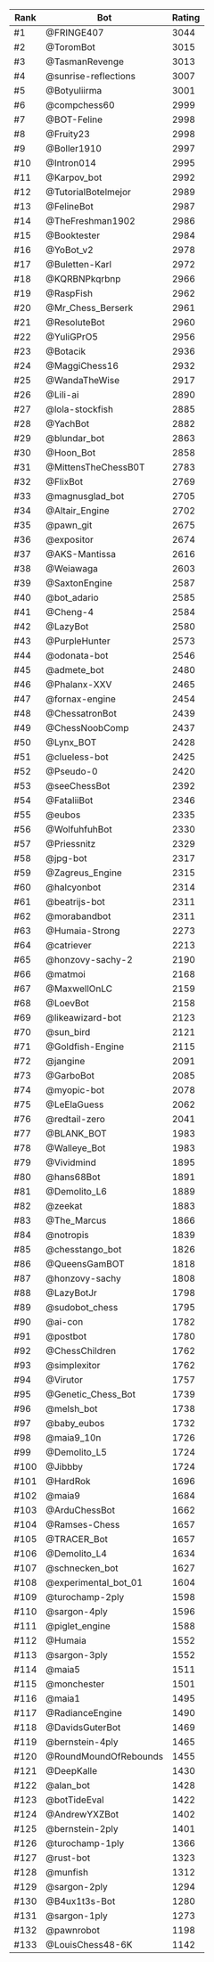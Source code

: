 Rank|Bot|Rating
---|---|---
#1|@FRINGE407|3044
#2|@ToromBot|3015
#3|@TasmanRevenge|3013
#4|@sunrise-reflections|3007
#5|@Botyuliirma|3001
#6|@compchess60|2999
#7|@BOT-Feline|2998
#8|@Fruity23|2998
#9|@Boller1910|2997
#10|@Intron014|2995
#11|@Karpov_bot|2992
#12|@TutorialBotelmejor|2989
#13|@FelineBot|2987
#14|@TheFreshman1902|2986
#15|@Booktester|2984
#16|@YoBot_v2|2978
#17|@Buletten-Karl|2972
#18|@KQRBNPkqrbnp|2966
#19|@RaspFish|2962
#20|@Mr_Chess_Berserk|2961
#21|@ResoluteBot|2960
#22|@YuliGPrO5|2956
#23|@Botacik|2936
#24|@MaggiChess16|2932
#25|@WandaTheWise|2917
#26|@Lili-ai|2890
#27|@lola-stockfish|2885
#28|@YachBot|2882
#29|@blundar_bot|2863
#30|@Hoon_Bot|2858
#31|@MittensTheChessB0T|2783
#32|@FlixBot|2769
#33|@magnusglad_bot|2705
#34|@Altair_Engine|2702
#35|@pawn_git|2675
#36|@expositor|2674
#37|@AKS-Mantissa|2616
#38|@Weiawaga|2603
#39|@SaxtonEngine|2587
#40|@bot_adario|2585
#41|@Cheng-4|2584
#42|@LazyBot|2580
#43|@PurpleHunter|2573
#44|@odonata-bot|2546
#45|@admete_bot|2480
#46|@Phalanx-XXV|2465
#47|@fornax-engine|2454
#48|@ChessatronBot|2439
#49|@ChessNoobComp|2437
#50|@Lynx_BOT|2428
#51|@clueless-bot|2425
#52|@Pseudo-0|2420
#53|@seeChessBot|2392
#54|@FataliiBot|2346
#55|@eubos|2335
#56|@WolfuhfuhBot|2330
#57|@Priessnitz|2329
#58|@jpg-bot|2317
#59|@Zagreus_Engine|2315
#60|@halcyonbot|2314
#61|@beatrijs-bot|2311
#62|@morabandbot|2311
#63|@Humaia-Strong|2273
#64|@catriever|2213
#65|@honzovy-sachy-2|2190
#66|@matmoi|2168
#67|@MaxwellOnLC|2159
#68|@LoevBot|2158
#69|@likeawizard-bot|2123
#70|@sun_bird|2121
#71|@Goldfish-Engine|2115
#72|@jangine|2091
#73|@GarboBot|2085
#74|@myopic-bot|2078
#75|@LeElaGuess|2062
#76|@redtail-zero|2041
#77|@BLANK_BOT|1983
#78|@Walleye_Bot|1983
#79|@Vividmind|1895
#80|@hans68Bot|1891
#81|@Demolito_L6|1889
#82|@zeekat|1883
#83|@The_Marcus|1866
#84|@notropis|1839
#85|@chesstango_bot|1826
#86|@QueensGamBOT|1818
#87|@honzovy-sachy|1808
#88|@LazyBotJr|1798
#89|@sudobot_chess|1795
#90|@ai-con|1782
#91|@postbot|1780
#92|@ChessChildren|1762
#93|@simplexitor|1762
#94|@Virutor|1757
#95|@Genetic_Chess_Bot|1739
#96|@melsh_bot|1738
#97|@baby_eubos|1732
#98|@maia9_10n|1726
#99|@Demolito_L5|1724
#100|@Jibbby|1724
#101|@HardRok|1696
#102|@maia9|1684
#103|@ArduChessBot|1662
#104|@Ramses-Chess|1657
#105|@TRACER_Bot|1657
#106|@Demolito_L4|1634
#107|@schnecken_bot|1627
#108|@experimental_bot_01|1604
#109|@turochamp-2ply|1598
#110|@sargon-4ply|1596
#111|@piglet_engine|1588
#112|@Humaia|1552
#113|@sargon-3ply|1552
#114|@maia5|1511
#115|@monchester|1501
#116|@maia1|1495
#117|@RadianceEngine|1490
#118|@DavidsGuterBot|1469
#119|@bernstein-4ply|1465
#120|@RoundMoundOfRebounds|1455
#121|@DeepKalle|1430
#122|@alan_bot|1428
#123|@botTideEval|1422
#124|@AndrewYXZBot|1402
#125|@bernstein-2ply|1401
#126|@turochamp-1ply|1366
#127|@rust-bot|1323
#128|@munfish|1312
#129|@sargon-2ply|1294
#130|@B4ux1t3s-Bot|1280
#131|@sargon-1ply|1273
#132|@pawnrobot|1198
#133|@LouisChess48-6K|1142

